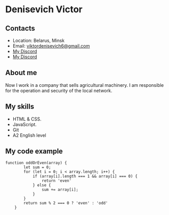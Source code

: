 # Denisevich Victor
## **Contacts**
+ Location: Belarus, Minsk
+ Email: viktordenisevich6@gmail.com
+ [My Discord](https://github.com/Viktor1504)
+ [My Discord](https://discordapp.com/users/Victor1504#5909/)
## About me
Now I work in a company that sells agricultural machinery. I am responsible for the operation and security of the local network.
## My skills
+ HTML & CSS.
+ JavaScript.
+ Git
+ A2 English level

## My code example
```
function oddOrEven(array) {
        let sum = 0;
        for (let i = 0; i < array.length; i++) {
            if (array[i].length === 1 && array[i] === 0) {
                return 'even'
            } else {
                sum += array[i];
            }
        }
        return sum % 2 === 0 ? 'even' : 'odd'
    }
```